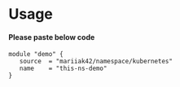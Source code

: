 # Usage

#### Please paste below code
 
 ```
 module "demo" {
    source  = "mariiak42/namespace/kubernetes"
    name    = "this-ns-demo"
 }
```